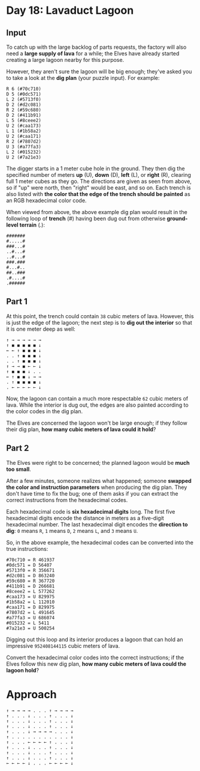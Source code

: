 # Day 18: Lavaduct Lagoon
## Input
To catch up with the large backlog of parts requests, the factory will also need a **large supply of lava** for a while; the Elves have already started creating a large lagoon nearby for this purpose.

However, they aren't sure the lagoon will be big enough; they've asked you to take a look at the **dig plan** (your puzzle input). For example:
```
R 6 (#70c710)
D 5 (#0dc571)
L 2 (#5713f0)
D 2 (#d2c081)
R 2 (#59c680)
D 2 (#411b91)
L 5 (#8ceee2)
U 2 (#caa173)
L 1 (#1b58a2)
U 2 (#caa171)
R 2 (#7807d2)
U 3 (#a77fa3)
L 2 (#015232)
U 2 (#7a21e3)
```
The digger starts in a 1 meter cube hole in the ground. They then dig the specified number of meters **up** (U), **down** (D), **left** (L), or **right** (R), clearing full 1 meter cubes as they go. The directions are given as seen from above, so if "up" were north, then "right" would be east, and so on. Each trench is also listed with **the color that the edge of the trench should be painted** as an RGB hexadecimal color code.

When viewed from above, the above example dig plan would result in the following loop of **trench** (#) having been dug out from otherwise **ground-level terrain** (.):
```
#######
#.....#
###...#
..#...#
..#...#
###.###
#...#..
##..###
.#....#
.######
```
## Part 1
At this point, the trench could contain `38` cubic meters of lava. However, this is just the edge of the lagoon; the next step is to **dig out the interior** so that it is one meter deep as well:
```
↑ → → → → → →
↑ ◼ ◼ ◼ ◼ ◼ ↓
← ← ↑ ◼ ◼ ◼ ↓
. . ↑ ◼ ◼ ◼ ↓
. . ↑ ◼ ◼ ◼ ↓
↑ → → ◼ ← ← ↓
↑ ◼ ◼ ◼ ↓ . .
← ↑ ◼ ◼ ↓ → →
. ↑ ◼ ◼ ◼ ◼ ↓
. ← ← ← ← ← ↓
```
Now, the lagoon can contain a much more respectable `62` cubic meters of lava. While the interior is dug out, the edges are also painted according to the color codes in the dig plan.

The Elves are concerned the lagoon won't be large enough; if they follow their dig plan, **how many cubic meters of lava could it hold**?

## Part 2
The Elves were right to be concerned; the planned lagoon would be **much too small**.

After a few minutes, someone realizes what happened; someone **swapped the color and instruction parameters** when producing the dig plan. They don't have time to fix the bug; one of them asks if you can extract the correct instructions from the hexadecimal codes.

Each hexadecimal code is **six hexadecimal digits** long. The first five hexadecimal digits encode the distance in meters as a five-digit hexadecimal number. The last hexadecimal digit encodes the **direction to dig**: `0` means `R`, `1` means `D`, `2` means `L`, and `3` means `U`.

So, in the above example, the hexadecimal codes can be converted into the true instructions:

```
#70c710 = R 461937
#0dc571 = D 56407
#5713f0 = R 356671
#d2c081 = D 863240
#59c680 = R 367720
#411b91 = D 266681
#8ceee2 = L 577262
#caa173 = U 829975
#1b58a2 = L 112010
#caa171 = D 829975
#7807d2 = L 491645
#a77fa3 = U 686074
#015232 = L 5411
#7a21e3 = U 500254
```
Digging out this loop and its interior produces a lagoon that can hold an impressive `952408144115` cubic meters of lava.

Convert the hexadecimal color codes into the correct instructions; if the Elves follow this new dig plan, **how many cubic meters of lava could the lagoon hold**?
# Approach

```
↑ → → → → . . . ↑ → → → →
↑ . . . ↓ . . . ↑ . . . ↓
↑ . . . ↓ . . . ↑ . . . ↓
↑ . . . ↓ . . . ↑ . . . ↓
↑ . . . ↓ → → → → . . . ↓
↑ . . . . . . . . . . . ↓
↑ . . . ← ← ← ← ↑ . . . ↓
↑ . . . ↓ . . . ↑ . . . ↓
↑ . . . ↓ . . . ↑ . . . ↓
↑ . . . ↓ . . . ↑ . . . ↓
← ← ← ← ↓ . . . ← ← ← ← ↓
```
